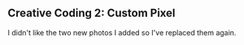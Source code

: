 ## Creative Coding 2: Custom Pixel

I didn't like the two new photos I added so I've replaced them again.

